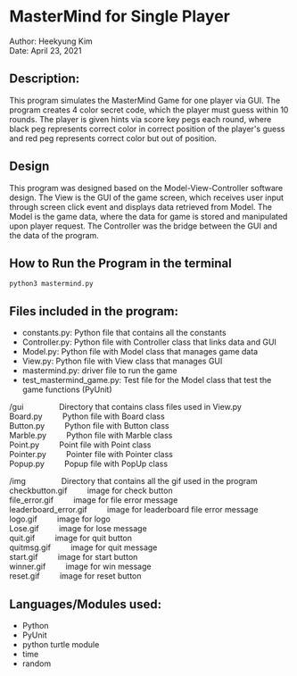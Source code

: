 # MasterMind for Single Player 

Author: Heekyung Kim  
Date: April 23, 2021

## Description: 

This program simulates the MasterMind Game for one player via GUI. The program creates 4 color secret code, which the player must guess within 10 rounds. The player is given hints via score key pegs each round, where black peg represents correct color in correct position of the player's guess and red peg represents correct color but out of position.

## Design
This program was designed based on the Model-View-Controller software design. 
The View is the GUI of the game screen, which receives user input through screen click event and displays data retrieved from Model. The Model is the game data, where the data for game is stored and manipulated upon player request. The Controller was the bridge between the GUI and the data of the program.

## How to Run the Program in the terminal

``` 
python3 mastermind.py
```

## Files included in the program:
- constants.py: Python file that contains all the constants  
- Controller.py: Python file with Controller class that links data and GUI  
- Model.py: Python file with Model class that manages game data  
- View.py: Python file with View class that manages GUI  
- mastermind.py:  driver file to run the game  
- test_mastermind_game.py: Test file for the Model class that test the game functions (PyUnit)  

/gui			&emsp;&emsp;&emsp;&emsp;	   Directory that contains class files used in View.py  
   Board.py &emsp;&emsp;			Python file with Board class  
   Button.py &emsp;&emsp;	Python file with Button class  
   Marble.py &emsp;&emsp;	Python file with Marble class  
   Point.py	&emsp;&emsp;		Point file with Point class  
   Pointer.py &emsp;&emsp;	Pointer file with Pointer class  
   Popup.py	&emsp;&emsp;		Popup file with PopUp class  

/img		&emsp;&emsp;&emsp;&emsp;		            Directory that contains all the gif used in the program  
   checkbutton.gif   &emsp;&emsp;     image for check button  
   file_error.gif		&emsp;&emsp;      image for file error message  
   leaderboard_error.gif &emsp;&emsp;	image for leaderboard file error message  
   logo.gif	&emsp;&emsp;		         image for logo  
   Lose.gif	&emsp;&emsp;		         image for lose message  
   quit.gif	&emsp;&emsp;		         image for quit button  
   quitmsg.gif	&emsp;&emsp;		      image for quit message  
   start.gif	&emsp;&emsp;		      image for start button  
   winner.gif	&emsp;&emsp;		      image for win message  
   reset.gif	&emsp;&emsp;		      image for reset button  

## Languages/Modules used:
 - Python
 - PyUnit
 - python turtle module
 - time 
 - random